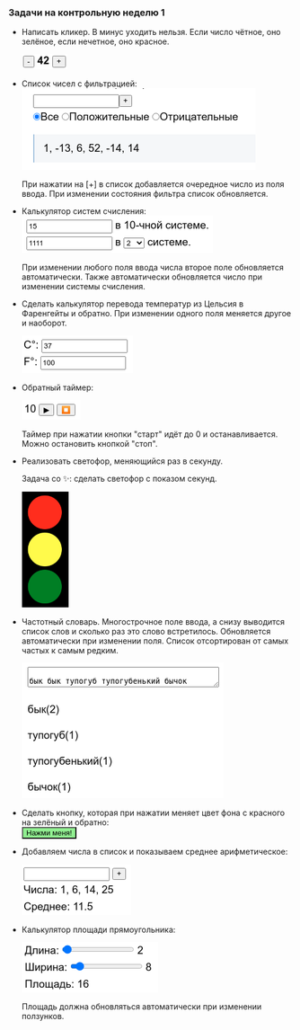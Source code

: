 ### Задачи на контрольную неделю 1

* Написать кликер. В минус уходить нельзя. Если число чётное, оно зелёное, если нечетное, оно красное.

  ![counter](src/assets/programs/counter.png) 

* Список чисел с фильтрацией:
  ![](src/assets/programs/img_12.png)
  
  При нажатии на [+] в список добавляется очередное число из поля ввода. При изменении состояния фильтра список обновляется. 

* Калькулятор систем счисления:
  ![](src/assets/programs/img_13.png)

  При изменении любого поля ввода числа второе поле обновляется автоматически.
  Также автоматически обновляется число при изменении системы счисления. 

* Сделать калькулятор перевода температур из Цельсия в Фаренгейты и обратно.
При изменении одного поля меняется другое и наоборот.

  ![](src/assets/programs/img_4.png)

* Обратный таймер:

  ![](src/assets/programs/img_2.png)

  Таймер при нажатии кнопки "старт" идёт до 0 и останавливается. Можно остановить кнопкой "стоп".

* Реализовать светофор, меняющийся раз в секунду.

  Задача со ✨: сделать светофор с показом секунд.

  ![](src/assets/programs/img_11.png)

* Частотный словарь. Многострочное поле ввода, а снизу выводится список слов и сколько раз это слово встретилось.
Обновляется автоматически при изменении поля. Список отсортирован от самых частых к самым редким.

  ![](src/assets/programs/img_7.png)

* Сделать кнопку, которая при нажатии меняет цвет фона с красного на зелёный и обратно:
  <br/><button style="background-color: lightgreen">Нажми меня!</button>

* Добавляем числа в список и показываем среднее арифметическое:

  ![](src/assets/programs/img_mean_list.png)

* Калькулятор площади прямоугольника:

  ![](src/assets/programs/img_field.png)

  Площадь должна обновляться автоматически при изменении ползунков.

